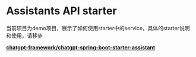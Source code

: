 # Assistants API starter

当前项目为demo项目，展示了如何使用starter中的service，具体的starter说明和使用，请移步

**[chatgpt-framework/chatgpt-spring-boot-starter-assistant](https://github.com/Youkehai/openai_assistants_java/tree/master/chatgpt-framework/chatgpt-spring-boot-starter-assistant)**

